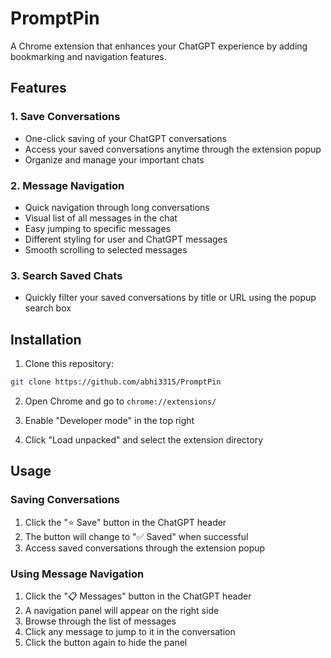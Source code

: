 # PromptPin

A Chrome extension that enhances your ChatGPT experience by adding bookmarking and navigation features.

## Features

### 1. Save Conversations
- One-click saving of your ChatGPT conversations
- Access your saved conversations anytime through the extension popup
- Organize and manage your important chats

### 2. Message Navigation
- Quick navigation through long conversations
- Visual list of all messages in the chat
- Easy jumping to specific messages
- Different styling for user and ChatGPT messages
- Smooth scrolling to selected messages

### 3. Search Saved Chats
- Quickly filter your saved conversations by title or URL using the popup search box

## Installation

1. Clone this repository:
```bash
git clone https://github.com/abhi3315/PromptPin
```

2. Open Chrome and go to `chrome://extensions/`

3. Enable "Developer mode" in the top right

4. Click "Load unpacked" and select the extension directory

## Usage

### Saving Conversations
1. Click the "⭐ Save" button in the ChatGPT header
2. The button will change to "✅ Saved" when successful
3. Access saved conversations through the extension popup

### Using Message Navigation
1. Click the "📋 Messages" button in the ChatGPT header
2. A navigation panel will appear on the right side
3. Browse through the list of messages
4. Click any message to jump to it in the conversation
5. Click the button again to hide the panel
